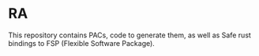 # RA

This repository contains PACs, code to generate them, as well as Safe rust bindings to FSP (Flexible Software Package).

